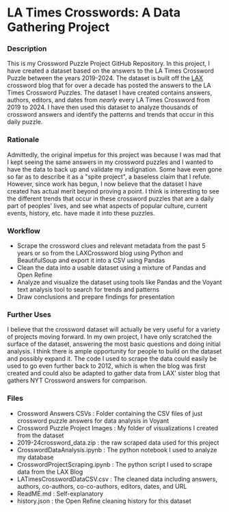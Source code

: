 

# LA Times Crosswords: A Data Gathering Project


### Description
This is my Crossword Puzzle Project GitHub Repository. In this project, I have created a dataset based on the answers to the LA Times Crossword Puzzle between the years 2019-2024. The dataset is built off the [LAX](https://laxcrossword.com/) crossword blog that for over a decade has posted the answers to the LA Times Crossword Puzzles. The dataset I have created contains answers, authors, editors, and dates from *nearly* every LA Times Crossword from 2019 to 2024. I have then used this dataset to analyze thousands of crossword answers and identify the patterns and trends that occur in this daily puzzle.

### Rationale
Admittedly, the original impetus for this project was because I was mad that I kept seeing the same answers in my crossword puzzles and I wanted to have the data to back up and validate my indignation. Some have even gone so far as to describe it as a "spite project", a baseless claim that I refute. However, since work has begun, I now believe that the dataset I have created has actual merit beyond proving a point. I think is interesting to see the different trends that occur in these crossword puzzles that are a daily part of peoples' lives, and see what aspects of popular culture, current events, history, etc. have made it into these puzzles. 

### Workflow
- Scrape the crossword clues and relevant metadata from the past 5 years or so from the LAXCrossword blog using Python and BeautifulSoup and export it into a CSV using Pandas
- Clean the data into a usable dataset using a mixture of Pandas and Open Refine
- Analyze and visualize the dataset using tools like Pandas and the Voyant text analysis tool to search for trends and patterns
- Draw conclusions and prepare findings for presentation

### Further Uses
I believe that the crossword dataset will actually be very useful for a variety of projects moving forward. In my own project, I have only scratched the surface of the dataset, answering the most basic questions and doing initial analysis. I think there is ample opportunity for people to build on the dataset and possibly expand it. The code I used to scrape the data could easily be used to go even further back to 2012, which is when the blog was first created and could also be adapted to gather data from LAX' sister blog that gathers NYT Crossword answers for comparison. 

### Files

- Crossword Answers CSVs : Folder containing the CSV files of just crossword puzzle answers for data analysis in Voyant
- Crossword Puzzle Project Images : My folder of visualizations I created from the dataset
- 2019-24crossword_data.zip : the raw scraped data used for this project
- CrosswordDataAnalysis.ipynb : The python notebook I used to analyze my database
- CrosswordProjectScraping.ipynb : The python script I used to scrape data from the LAX Blog
- LATimesCrosswordDataCSV.csv : The cleaned data including answers, authors, co-authors, co-co-authors, editors, dates, and URL
- ReadME.md : Self-explanatory
- history.json : the Open Refine cleaning history for this dataset


